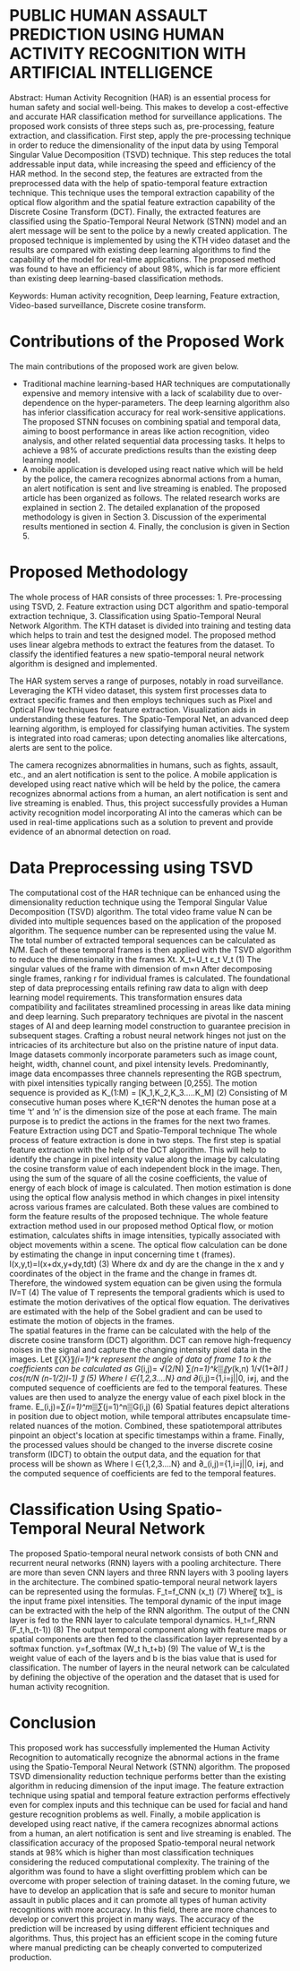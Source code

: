 # PUBLIC HUMAN ASSAULT PREDICTION USING HUMAN ACTIVITY RECOGNITION WITH ARTIFICIAL INTELLIGENCE
Abstract: Human Activity Recognition (HAR) is an essential process for human safety and social well-being. This makes to develop a cost-effective and accurate HAR classification method for surveillance applications. The proposed work consists of three steps such as, pre-processing, feature extraction, and classification. First step, apply the pre-processing technique in order to reduce the dimensionality of the input data by using Temporal Singular Value Decomposition (TSVD) technique. This step reduces the total addressable input data, while increasing the speed and efficiency of the HAR method. In the second step, the features are extracted from the preprocessed data with the help of spatio-temporal feature extraction technique. This technique uses the temporal extraction capability of the optical flow algorithm and the spatial feature extraction capability of the Discrete Cosine Transform (DCT). Finally, the extracted features are classified using the Spatio-Temporal Neural Network (STNN) model and an alert message will be sent to the police by a newly created application. The proposed technique is implemented by using the KTH video dataset and the results are compared with existing deep learning algorithms to find the capability of the model for real-time applications. The proposed method was found to have an efficiency of about 98%, which is far more efficient than existing deep learning-based classification methods.  

Keywords: Human activity recognition, Deep learning, Feature extraction, Video-based surveillance, Discrete cosine transform. 

# Contributions of the Proposed Work
The main contributions of the proposed work are given below.

* Traditional machine learning-based HAR techniques are computationally expensive and memory intensive with a lack of scalability due to over-dependence on the hyper-parameters. The deep learning algorithm also has inferior classification accuracy for real work-sensitive applications. The proposed STNN focuses on combining spatial and temporal data, aiming to boost performance in areas like action recognition, video analysis, and other related sequential data processing tasks. It helps to achieve a 98% of accurate predictions results than the existing deep learning model.
* A mobile application is developed using react native which will be held by the police, the camera recognizes abnormal actions from a human, an alert notification is sent and live streaming is enabled.
The proposed article has been organized as follows. The related research works are explained in section 2. The detailed explanation of the proposed methodology is given in Section 3. Discussion of the experimental results mentioned in section 4. Finally, the conclusion is given in Section 5.
# Proposed Methodology
The whole process of HAR consists of three processes: 1. Pre-processing using TSVD, 2. Feature extraction using DCT algorithm and spatio-temporal extraction technique, 3. Classification using Spatio-Temporal Neural Network Algorithm. The KTH dataset is divided into training and testing data which helps to train and test the designed model. The proposed method uses linear algebra methods to extract the features from the dataset. To classify the identified features a new spatio-temporal neural network algorithm is designed and implemented.  

The HAR system serves a range of purposes, notably in road surveillance. Leveraging the KTH video dataset, this system first processes data to extract specific frames and then employs techniques such as Pixel and Optical Flow techniques for feature extraction. Visualization aids in understanding these features. The Spatio-Temporal Net, an advanced deep learning algorithm, is employed for classifying human activities. The system is integrated into road cameras; upon detecting anomalies like altercations, alerts are sent to the police. 

The camera recognizes abnormalities in humans, such as fights, assault, etc., and an alert notification is sent to the police. A mobile application is developed using react native which will be held by the police, the camera recognizes abnormal actions from a human, an alert notification is sent and live streaming is enabled. Thus, this project successfully provides a Human activity recognition model incorporating AI into the cameras which can be used in real-time applications such as a solution to prevent and provide evidence of an abnormal detection on road.

# Data Preprocessing using TSVD
The computational cost of the HAR technique can be enhanced using the dimensionality reduction technique using the Temporal Singular Value Decomposition (TSVD) algorithm. The total video frame value N can be divided into multiple sequences based on the application of the proposed algorithm. The sequence number can be represented using the value M. The total number of extracted temporal sequences can be calculated as N/M. Each of these temporal frames is then applied with the TSVD algorithm to reduce the dimensionality in the frames Xt. 
  X_t=U_t ε_t V_t   (1)
The singular values of the frame with dimension of m×n 
After decomposing single frames, ranking r for individual frames is calculated. 
The foundational step of data preprocessing entails refining raw data to align with deep learning model requirements. This transformation ensures data compatibility and facilitates streamlined processing in areas like data mining and deep learning. Such preparatory techniques are pivotal in the nascent stages of AI and deep learning model construction to guarantee precision in subsequent stages. Crafting a robust neural network hinges not just on the intricacies of its architecture but also on the pristine nature of input data. Image datasets commonly incorporate parameters such as image count, height, width, channel count, and pixel intensity levels. Predominantly, image data encompasses three channels representing the RGB spectrum, with pixel intensities typically ranging between [0,255]. The motion sequence is provided as
      K_(1:M)  = [K_1,K_2,K_3…..K_M]	(2)
Consisting of M consecutive human poses where K_t∈R^N denotes the human pose at a time ‘t’ and ‘n’ is the dimension size of the pose at each frame. The main purpose is to predict the actions in the frames for the next two frames.
Feature Extraction using DCT and Spatio-Temporal technique
The whole process of feature extraction is done in two steps. The first step is spatial feature extraction with the help of the DCT algorithm. This will help to identify the change in pixel intensity value along the image by calculating the cosine transform value of each independent block in the image. Then, using the sum of the square of all the cosine coefficients, the value of energy of each block of image is calculated. Then motion estimation is done using the optical flow analysis method in which changes in pixel intensity across various frames are calculated. Both these values are combined to form the feature results of the proposed technique. The whole feature extraction method used in our proposed method 
Optical flow, or motion estimation, calculates shifts in image intensities, typically associated with object movements within a scene. The optical flow calculation can be done by estimating the change in input concerning time t (frames). 
      I(x,y,t)=I(x+dx,y+dy,tdt)     (3)
Where dx and dy are the change in the x and y coordinates of the object in the frame and the change in frames dt. Therefore, the windowed system equation can be given using the formula
         IV=T    (4)
 The value of T represents the temporal gradients which is used to estimate the motion derivatives of the optical flow equation. The derivatives are estimated with the help of the Sobel gradient and can be used to estimate the motion of objects in the frames. 	
The spatial features in the frame can be calculated with the help of the discrete cosine transform (DCT) algorithm. DCT can remove high-frequency noises in the signal and capture the changing intensity pixel data in the images. 
Let 〖{X}〗_(i=1)^k  represent the angle of data of frame 1 to k the coefficients can be calculated as
G_(i,j)= √(2/N) ∑_(n=1)^k▒〖y_(k,n)  1/√(1+∂_l1 ) cos⁡(π/N (n-1/2)l-1) 〗   (5)
Where l ∈{1,2,3….N} and ∂_(i,j)={1,i=j||0, i≠j, and the computed sequence of coefficients are fed to the temporal features. These values are then used to analyze the energy value of each pixel block in the frame. 
E_(i,j)=∑_(i=1)^m▒∑_(j=1)^n▒G(i,j)      (6)
Spatial features depict alterations in position due to object motion, while temporal attributes encapsulate time-related nuances of the motion. Combined, these spatiotemporal attributes pinpoint an object's location at specific timestamps within a frame. Finally, the processed values should be changed to the inverse discrete cosine transform (IDCT) to obtain the output data, and the equation for that process will be shown as
Where l ∈{1,2,3….N} and ∂_(i,j)={1,i=j||0, i≠j, and the computed sequence of coefficients are fed to the temporal features.

# Classification Using Spatio-Temporal Neural Network
The proposed Spatio-temporal neural network consists of both CNN and recurrent neural networks (RNN) layers with a pooling architecture. There are more than seven CNN layers and three RNN layers with 3 pooling layers in the architecture. The combined spatio-temporal neural network layers can be represented using the formulas.
F_t=f_CNN (x_t)   (7)
Where〖 tx〗_ is the input frame pixel intensities. The temporal dynamic of the input image can be extracted with the help of the RNN algorithm. The output of the CNN layer is fed to the RNN layer to calculate temporal dynamics. 
H_t=f_RNN (F_t,h_(t-1))  (8)
The output temporal component along with feature maps or spatial components are then fed to the classification layer represented by a softmax function. 
y=f_softmax (W_t h_t+b)  (9)
	The value of W_t is the weight value of each of the layers and b is the bias value that is used for classification. The number of layers in the neural network can be calculated by defining the objective of the operation and the dataset that is used for human activity recognition. 

# Conclusion
This proposed work has successfully implemented the Human Activity Recognition to automatically recognize the abnormal actions in the frame using the Spatio-Temporal Neural Network (STNN) algorithm. The proposed TSVD dimensionality reduction technique performs better than the existing algorithm in reducing dimension of the input image. The feature extraction technique using spatial and temporal feature extraction performs effectively even for complex inputs and this technique can be used for facial and hand gesture recognition problems as well. Finally, a mobile application is developed using react native, if the camera recognizes abnormal actions from a human, an alert notification is sent and live streaming is enabled. The classification accuracy of the proposed Spatio-temporal neural network stands at 98% which is higher than most classification techniques considering the reduced computational complexity. The training of the algorithm was found to have a slight overfitting problem which can be overcome with proper selection of training dataset. 
In the coming future, we have to develop an application that is safe and secure to monitor human assault in public places and it can promote all types of human activity recognitions with more accuracy. In this field, there are more chances to develop or convert this project in many ways. The accuracy of the prediction will be increased by using different efficient techniques and algorithms. Thus, this project has an efficient scope in the coming future where manual predicting can be cheaply converted to computerized production.
